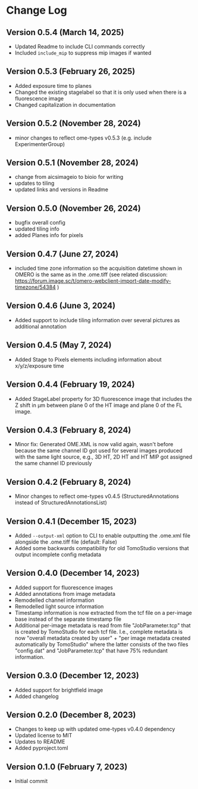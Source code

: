 # Change Log

## Version 0.5.4 (March 14, 2025)

 - Updated Readme to include CLI commands correctly
 - Included `include_mip` to suppress mip images if wanted

## Version 0.5.3 (February 26, 2025)

- Added exposure time to planes
- Changed the existing stagelabel so that it is only used when there is a fluorescence image
- Changed capitalization in documentation

## Version 0.5.2 (November 28, 2024)

- minor changes to reflect ome-types v0.5.3 (e.g. include ExperimenterGroup)

## Version 0.5.1 (November 28, 2024)

- change from aicsimageio to bioio for writing
- updates to tiling
- updated links and versions in Readme

## Version 0.5.0 (November 26, 2024)

- bugfix overall config
- updated tiling info
- added Planes info for pixels

## Version 0.4.7 (June 27, 2024)

- included time zone information so the acquisition datetime shown in OMERO is the same as in the .ome.tiff (see related discussion: https://forum.image.sc/t/omero-webclient-import-date-modify-timezone/54384 )

## Version 0.4.6 (June 3, 2024)

- Added support to include tiling information over several pictures as additional annotation

## Version 0.4.5 (May 7, 2024)

- Added Stage to Pixels elements including information about x/y/z/exposure time

## Version 0.4.4 (February 19, 2024)

- Added StageLabel property for 3D fluorescence image that includes the Z shift in µm between plane 0 of the HT image and plane 0 of the FL image.

## Version 0.4.3 (February 8, 2024)

- Minor fix: Generated OME.XML is now valid again, wasn't before because the same channel ID got used for several images produced with the same light source, e.g., 3D HT, 2D HT and HT MIP got assigned the same channel ID previously

## Version 0.4.2 (February 8, 2024)

- Minor changes to reflect ome-types v0.4.5 (StructuredAnnotations instead of StructuredAnnotationsList)

## Version 0.4.1 (December 15, 2023)

- Added `--output-xml` option to CLI to enable outputting the .ome.xml file alongside the .ome.tiff file (default: False)
- Added some backwards compatibility for old TomoStudio versions that output incomplete config metadata

## Version 0.4.0 (December 14, 2023)

- Added support for fluorescence images
- Added annotations from image metadata
- Remodelled channel information
- Remodelled light source information
- Timestamp information is now extracted from the tcf file on a per-image base instead of the separate timestamp file
- Additional per-image metadata is read from file "JobParameter.tcp" that is created by TomoStudio for each tcf file. I.e., complete metadata is now "overall metadata created by user" + "per image metadata created automatically by TomoStudio" where the latter consists of the two files "config.dat" and "JobParameter.tcp" that have 75% redundant information.

## Version 0.3.0 (December 12, 2023)

- Added support for brightfield image
- Added changelog

## Version 0.2.0 (December 8, 2023)

- Changes to keep up with updated ome-types v0.4.0 dependency
- Updated license to MIT
- Updates to README
- Added pyproject.toml

## Version 0.1.0 (February 7, 2023)

- Initial commit
